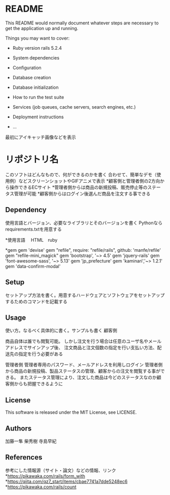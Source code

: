 # README

This README would normally document whatever steps are necessary to get the
application up and running.

Things you may want to cover:

* Ruby version
rails 5.2.4
* System dependencies

* Configuration

* Database creation

* Database initialization

* How to run the test suite

* Services (job queues, cache servers, search engines, etc.)

* Deployment instructions

* ...

最初にアイキャッチ画像などを表示

# リポジトリ名
このソフトはどんなもので、何ができるのかを書く
合わせて、簡単なデモ（使用例）などスクリーンショットやGIFアニメで表示
*顧客側と管理者側の2方向から操作できるECサイト
*管理者側からは商品の新規投稿、販売停止等のステータス管理が可能
*顧客側からはログイン後選んだ商品を注文する事できる


## Dependency
使用言語とバージョン、必要なライブラリとそのバージョンを書く
Pythonならrequirements.txtを用意する

*使用言語　
HTML　ruby

*gem
gem 'devise'
gem "refile", require: "refile/rails", github: 'manfe/refile'
gem "refile-mini_magick"
gem 'bootstrap', '~> 4.5'
gem 'jquery-rails'
gem 'font-awesome-sass', '~> 5.13'
gem 'jp_prefecture'
gem 'kaminari','~> 1.2.1'
gem 'data-confirm-modal'

## Setup
セットアップ方法を書く。用意するハードウェアとソフトウェアをセットアップするためのコマンドを記載する

## Usage
使い方。なるべく具体的に書く。サンプルも書く
顧客側

商品自体は誰でも閲覧可能。
しかし注文を行う場合は任意のユーザ名やメールアドレスでサインアップ後、
注文商品と注文個数の指定を行い支払い方法、配送先の指定を行う必要がある

管理者側
管理者専用のパスワード、メールアドレスを利用しログイン
管理者側から商品の新規投稿、製品ステータスの管理、顧客からの注文を閲覧する事ができる。
またステータス管理により、注文した商品は今どのステータスなのか顧客側からも把握できるように


## License
This software is released under the MIT License, see LICENSE.

## Authors
加藤一隼
柴秀樹
寺島早紀

## References
参考にした情報源（サイト・論文）などの情報、リンク
*https://pikawaka.com/rails/form_with
*https://qiita.com/qz7_start/items/cbae7741a7dde5248ec6
*https://pikawaka.com/rails/count
